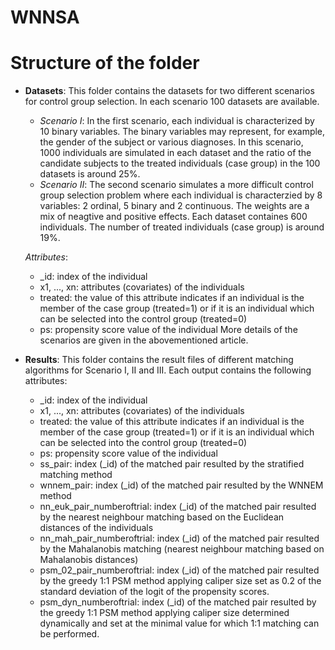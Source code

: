 # WNNSA

# Structure of the folder
- **Datasets**: This folder contains the datasets for two different scenarios for control group selection. In each scenario 100 datasets are available.

  - *Scenario I*: In the first scenario, each individual is characterized by 10 binary variables. The binary variables may represent, for example, the gender of the subject or various diagnoses. In this scenario, 1000 individuals are simulated in each dataset and the ratio of the candidate subjects to the treated individuals (case group) in the 100 datasets is around 25%.
  - *Scenario II*: The second scenario simulates a more difficult control group selection problem where each individual is characterzied by 8 variables: 2 ordinal, 5 binary and 2 continuous. The weights are a mix of neagtive and positive effects. Each dataset containes 600 individuals. The number of treated individuals (case group) is around 19%.

  *Attributes*:

  - _id: index of the individual
  - x1, ..., xn: attributes (covariates) of the individuals
  - treated: the value of this attribute indicates if an individual is the member of the case group (treated=1) or if it is an individual which can be selected into the control group (treated=0)
  - ps: propensity score value of the individual
  More details of the scenarios are given in the abovementioned article.

- **Results**: This folder contains the result files of different matching algorithms for Scenario I, II and III. Each output contains the following attributes:

  - _id: index of the individual
  - x1, ..., xn: attributes (covariates) of the individuals
  - treated: the value of this attribute indicates if an individual is the member of the case group (treated=1) or if it is an individual which can be selected into the control group (treated=0)
  - ps: propensity score value of the individual
  - ss_pair: index (_id) of the matched pair resulted by the stratified matching method
  - wnnem_pair: index (_id) of the matched pair resulted by the WNNEM method
  - nn_euk_pair_numberoftrial: index (_id) of the matched pair resulted by the nearest neighbour matching based on the Euclidean distances of the individuals
  - nn_mah_pair_numberoftrial: index (_id) of the matched pair resulted by the Mahalanobis matching (nearest neighbour matching based on Mahalanobis distances)
  - psm_02_pair_numberoftrial: index (_id) of the matched pair resulted by the greedy 1:1 PSM method applying caliper size set as 0.2 of the standard deviation of the logit of the propensity scores.
  - psm_dyn_numberoftrial: index (_id) of the matched pair resulted by the greedy 1:1 PSM method applying caliper size determined dynamically and set at the minimal value for which 1:1 matching can be performed.
